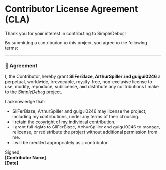 # Contributor License Agreement (CLA)

Thank you for your interest in contributing to SimpleDebog!

By submitting a contribution to this project, you agree to the following terms:

---

### 📜 Agreement

I, the Contributor, hereby grant **SliFerBlaze, ArthurSpiller and guigui0246** a perpetual, worldwide, irrevocable, royalty-free, non-exclusive license to use, modify, reproduce, sublicense, and distribute any contributions I make to the *SimpleDebog* project.

I acknowledge that:

- SliFerBlaze, ArthurSpiller and guigui0246 may license the project, including my contributions, under any terms of their choosing.
- I retain the copyright of my individual contribution.
- I grant full rights to SliFerBlaze, ArthurSpiller and guigui0246 to manage, relicense, or redistribute the project without additional permission from me.
- I will be credited appropriately as a contributor.

Signed,  
**[Contributor Name]**  
**[Date]**
